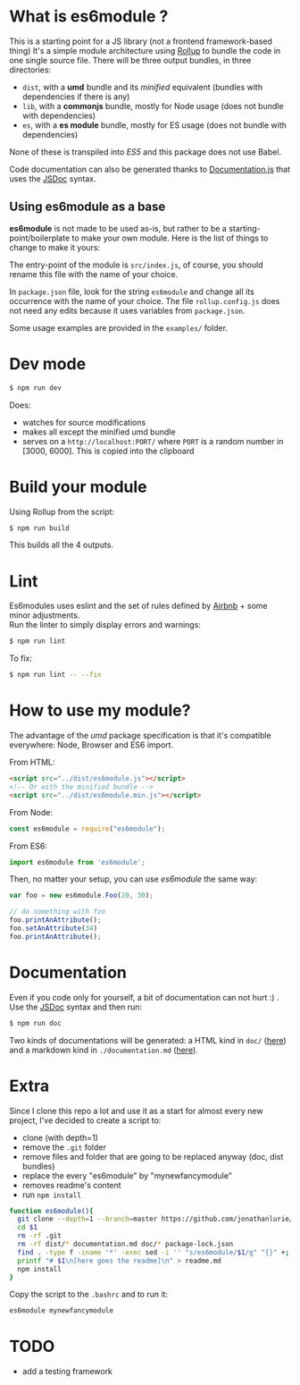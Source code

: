 # What is es6module ?
This is a starting point for a JS library (not a frontend framework-based thing)
It's a simple module architecture using [Rollup](http://rollupjs.org) to bundle the code in one single source file. There will be three output bundles, in three directories:
- `dist`, with a **umd** bundle and its *minified* equivalent (bundles with dependencies if there is any)
- `lib`, with a **commonjs** bundle, mostly for Node usage (does not bundle with dependencies)
- `es`, with a **es module** bundle, mostly for ES usage (does not bundle with dependencies)

None of these is transpiled into *ES5* and this package does not use Babel.

Code documentation can also be generated thanks to [Documentation.js](http://documentation.js.org/) that uses the [JSDoc](http://usejsdoc.org/) syntax.

## Using es6module as a base
**es6module** is not made to be used as-is, but rather to be a starting-point/boilerplate to make your own module. Here is the list of things to change to make it yours:

The entry-point of the module is `src/index.js`, of course, you should rename this file with the name of your choice.

In `package.json` file, look for the string `es6module` and change all its occurrence with the name of your choice. The file `rollup.config.js` does not need any edits because it uses variables from `package.json`.

Some usage examples are provided in the `examples/` folder.

# Dev mode
```bash
$ npm run dev
```
Does:
- watches for source modifications
- makes all except the minified umd bundle
- serves on a `http://localhost:PORT/` where `PORT` is a random number in [3000, 6000]. This is copied into the clipboard

# Build your module
Using Rollup from the script:  
```bash
$ npm run build
```
This builds all the 4 outputs.

# Lint
Es6modules uses eslint and the set of rules defined by [Airbnb](https://github.com/airbnb/javascript) + some minor adjustments.  
Run the linter to simply display errors and warnings:
```bash
$ npm run lint
```

To fix:
```bash
$ npm run lint -- --fix
```

# How to use my module?
The advantage of the *umd* package specification is that it's compatible everywhere: Node, Browser and ES6 import.

From HTML:
```html
<script src="../dist/es6module.js"></script>
<!-- Or with the minified bundle -->
<script src="../dist/es6module.min.js"></script>
```

From Node:
```js
const es6module = require("es6module");
```

From ES6:
```js
import es6module from 'es6module';
```

Then, no matter your setup, you can use *es6module* the same way:
```js
var foo = new es6module.Foo(20, 30);

// do something with foo
foo.printAnAttribute();
foo.setAnAttribute(34)
foo.printAnAttribute();
```

# Documentation
Even if you code only for yourself, a bit of documentation can not hurt :) .  
Use the [JSDoc](http://usejsdoc.org/) syntax and then run:  
```bash
$ npm run doc
```
Two kinds of documentations will be generated: a HTML kind in `doc/` ([here](http://me.jonathanlurie.fr/es6module/doc/)) and a markdown kind in `./documentation.md` ([here](https://github.com/jonathanlurie/es6module/blob/master/documentation.md)).

# Extra
Since I clone this repo a lot and use it as a start for almost every new project, I've decided to create a script to:
- clone (with depth=1)
- remove the `.git` folder
- remove files and folder that are going to be replaced anyway (doc, dist bundles)
- replace the every "es6module" by "mynewfancymodule"
- removes readme's content
- run `npm install`

```bash
function es6module(){
  git clone --depth=1 --branch=master https://github.com/jonathanlurie/es6module.git  $1
  cd $1
  rm -rf .git
  rm -rf dist/* documentation.md doc/* package-lock.json
  find . -type f -iname '*' -exec sed -i '' "s/es6module/$1/g" "{}" +;
  printf "# $1\n[here goes the readme]\n" > readme.md
  npm install
}
```

Copy the script to the `.bashrc` and to run it:
```bash
es6module mynewfancymodule
```

# TODO
- add a testing framework
